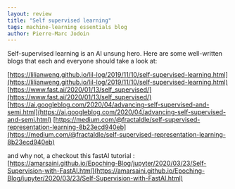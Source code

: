 ```yaml
---
layout: review
title: "Self supervised learning"
tags: machine-learning essentials blog
author: Pierre-Marc Jodoin
---
```


Self-supervised learning is an AI unsung hero.  Here are some well-written blogs that each and everyone should take a look at:

[https://lilianweng.github.io/lil-log/2019/11/10/self-supervised-learning.html](https://lilianweng.github.io/lil-log/2019/11/10/self-supervised-learning.html)
[https://www.fast.ai/2020/01/13/self_supervised/](https://www.fast.ai/2020/01/13/self_supervised/)
[https://ai.googleblog.com/2020/04/advancing-self-supervised-and-semi.html](https://ai.googleblog.com/2020/04/advancing-self-supervised-and-semi.html)
[https://medium.com/@fractaldle/self-supervised-representation-learning-8b23ecd940eb](https://medium.com/@fractaldle/self-supervised-representation-learning-8b23ecd940eb)

and why not, a checkout this fastAI tutorial :
[https://amarsaini.github.io/Epoching-Blog/jupyter/2020/03/23/Self-Supervision-with-FastAI.html](https://amarsaini.github.io/Epoching-Blog/jupyter/2020/03/23/Self-Supervision-with-FastAI.html)

